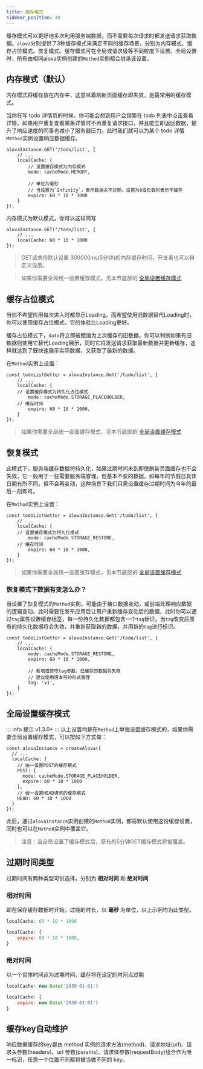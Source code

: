 ```yaml
---
title: 缓存模式
sidebar_position: 40
---
```


缓存模式可以更好地多次利用服务端数据，而不需要每次请求时都发送请求获取数据。`alova`分别提供了3种缓存模式来满足不同的缓存场景，分别为内存模式、缓存占位模式、恢复模式。缓存模式可在全局或请求级等不同粒度下设置。全局设置时，所有由相同alova实例创建的`Method`实例都会继承该设置。

## 内存模式（默认）

内存模式将缓存放在内存中，这意味着刷新页面缓存即失效，是最常用的缓存模式。

当你在写 todo 详情页的时候，你可能会想到用户会频繁在 todo 列表中点击查看详情，如果用户重复查看某条详情时不再重复请求接口，并且能立即返回数据，提升了响应速度的同事也减小了服务器压力。此时我们就可以为某个 todo 详情`Method`实例设置响应数据缓存。

```javascript{3-10}
alovaInstance.GET('/todo/list', {
	// ...
	localCache: {
		// 设置缓存模式为内存模式
		mode: cacheMode.MEMORY,

		// 单位为毫秒
		// 当设置为`Infinity`，表示数据永不过期，设置为0或负数时表示不缓存
		expire: 60 * 10 * 1000
	}
});
```

内存模式为默认模式，你可以这样简写
```javascript{3}
alovaInstance.GET('/todo/list', {
	// ...
	localCache: 60 * 10 * 1000
});
```

> GET请求将默认设置 300000ms(5分钟)的内存缓存时间，开发者也可以自定义设置。

> 如果你需要全局统一设置缓存模式，见本节底部的 [全局设置缓存模式](#全局设置缓存模式)


## 缓存占位模式

当你不希望应用每次进入时都显示Loading，而希望使用旧数据替代Loading时，你可以使用缓存占位模式，它的体验比Loading更好。

缓存占位模式下，`data`将立即被赋值为上次缓存的旧数据，你可以判断如果有旧数据则使用它替代Loading展示，同时它将发送请求获取最新数据并更新缓存，这样就达到了既快速展示实际数据，又获取了最新的数据。

在`Method`实例上设置：
```javascript{3-8}
const todoListGetter = alovaInstance.Get('/todo/list', {
	// ...
	localCache: {
    // 设置缓存模式为持久化占位模式
		mode: cacheMode.STORAGE_PLACEHOLDER,
    // 缓存时间
		expire: 60 * 10 * 1000,
	}
});
```

> 如果你需要全局统一设置缓存模式，见本节底部的 [全局设置缓存模式](#全局设置缓存模式)

## 恢复模式

此模式下，服务端缓存数据将持久化，如果过期时间未到即使刷新页面缓存也不会失效，它一般用于一些需要服务端管理，但基本不变的数据，如每年的节假日具体日期有所不同，但不会再变动，这种场景下我们只需设置缓存过期时间为今年的最后一刻即可。

在`Method`实例上设置：
```javascript{3-6}
const todoListGetter = alovaInstance.Get('/todo/list', {
	// ...
	localCache: {
    // 设置缓存模式为持久化模式
		mode: cacheMode.STORAGE_RESTORE,
    // 缓存时间
		expire: 60 * 10 * 1000,
	}
});
```

> 如果你需要全局统一设置缓存模式，见本节底部的 [全局设置缓存模式](#全局设置缓存模式)

### 恢复模式下数据有变怎么办？

当设置了恢复模式的`Method`实例，可能由于接口数据变动，或前端处理响应数据的逻辑变动，此时需要在发布应用后让用户重新缓存变动后的数据，此时你可以通过`tag`属性设置缓存标签，每一份持久化数据都包含一个`tag`标识，当`tag`改变后原有的持久化数据将会失效，并重新获取新的数据，并用新的`tag`进行标识。

```javascript{7-9}
const todoListGetter = alovaInstance.Get('/todo/list', {
	// ...
	localCache: {
		mode: cacheMode.STORAGE_RESTORE,
		expire: 60 * 10 * 1000,

		// 新增或修改tag参数，已缓存的数据将失效
		// 建议使用版本号的形式管理
		tag: 'v1',
	}
});
```

## 全局设置缓存模式
::: info 提示
v1.3.0+
:::
以上设置均是在`Method`上单独设置缓存模式的，如果你需要全局设置缓存模式，可以按如下方式做：

```javascript{3-11}
const alovaInstance = createAlova({
  // ...
  localCache: {
    // 统一设置POST的缓存模式
    POST: {
      mode: cacheMode.STORAGE_PLACEHOLDER,
      expire: 60 * 10 * 1000
    },
    // 统一设置HEAD请求的缓存模式
    HEAD: 60 * 10 * 1000
  }
});
```
此后，通过`alovaInstance`实例创建的`Method`实例，都将默认使用这份缓存设置，同时也可以在`Method`实例中覆盖它。

> 注意：当全局设置了缓存模式后，原有的5分钟GET缓存模式将被覆盖。


## 过期时间类型
过期时间有两种类型可供选择，分别为 **相对时间** 和 **绝对时间**

### 相对时间
即在保存缓存数据时开始，过期的时长，以 **毫秒** 为单位，以上示例均为此类型。
```javascript
localCache: 60 * 10 * 1000
```
```javascript
localCache: {
	expire: 60 * 10 * 1000,
}
```

### 绝对时间
以一个具体时间点为过期时间，缓存将在设定的时间点过期
```javascript
localCache: new Date('2030-01-01')
```
```javascript
localCache: {
	expire: new Date('2030-01-01')
}
```

## 缓存key自动维护
响应数据缓存的key是由 method 实例的请求方法(method)、请求地址(url)、请求头参数(headers)、url 参数(params)、请求体参数(requestBody)组合作为唯一标识，任意一个位置不同都将被当做不同的 key。